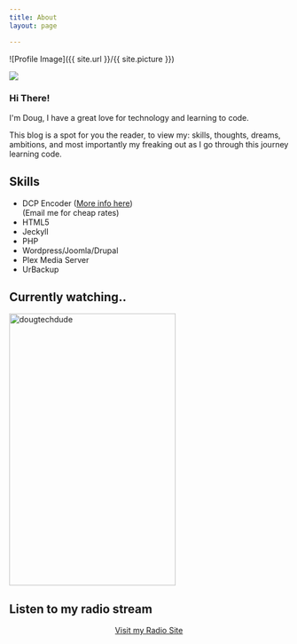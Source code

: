 ```yaml
---
title: About
layout: page

---
```

![Profile Image]({{ site.url }}/{{ site.picture }})

![](https://i.ibb.co/Ln9Cg98/r0lf.jpg)

<h3>Hi There!</h3>

<p>I'm Doug, I have a great love for technology and learning to code.</p>

<p>This blog is a spot for you the reader, to view my: skills, thoughts, dreams, ambitions, and most importantly my freaking out as I go through this journey learning code.</p>



<h2>Skills</h2>

<ul class="skill-list">
<li>DCP Encoder (<a href="https://www.hbfilmworks.com/dcp-info.html">More info here</a>)</li> (Email me for cheap rates)
<li>HTML5</li>
<li>Jeckyll</li>
<li>PHP</li>
<li>Wordpress/Joomla/Drupal</li>
<li>Plex Media Server</li>
<li>UrBackup</li>
</ul>


    
<h2>Currently watching..</h2>   

<a target="_blank" href="https://trakt.tv/users/dougtechdude"><img width="300" height="490" alt="dougtechdude" src="https://widgets.trakt.tv/users/f3a42ad0824a065323260cb3c0469b46/watched/poster@2x.jpg" /></a>

<h2>Listen to my radio stream</h2>
<center><p><a href='http://dougbert.Caster.fm/' alt='Visit My Radio Site' > Visit my Radio Site </a></p></center>
